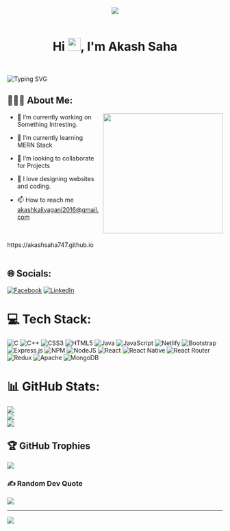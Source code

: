 <div align="center">
<img src="https://www.wingstechsolutions.com/wp-content/uploads/2022/03/full-stack-development.gif" >
</div>
<br>

<!-- <img width="1100px" src="https://raw.githubusercontent.com/andreasbm/readme/master/assets/lines/colored.png" alt="sdfjaf"> -->

<h1 align="center">Hi <img src="https://raw.githubusercontent.com/MartinHeinz/MartinHeinz/master/wave.gif" width="30px">, I'm Akash Saha</h1>
<br>

 ![Typing SVG](https://readme-typing-svg.herokuapp.com/?font=comfortaa&color=016EEA&size=24&width=500&lines=Currently+Learning+Full-Stack+Web+Development;Open-Source+Developer;Nice+to+meet+you...)
  <br>

 ## 👨🏻‍💻 About Me:

<img  src="https://miro.medium.com/max/828/1*IRGHmiGsa16stedQvIaZfw.gif" height="280px"  align="right" />

<!-- https://miro.medium.com/max/828/1*IRGHmiGsa16stedQvIaZfw.gif -->
- 🔭 I’m currently working on Something Intresting.

- 🌱 I’m currently learning MERN Stack

- 👯 I’m looking to collaborate for Projects

- 💓 I love designing websites and coding.

- 📫 How to reach me akashkaliyaganj2016@gmail.com
   


<br>
<br>
https://akashsaha747.github.io
<br>
<br>

## 🌐 Socials:
[![Facebook](https://img.shields.io/badge/Facebook-%231877F2.svg?logo=Facebook&logoColor=white)](https://facebook.com/https://www.facebook.com/akash.saha.56614) [![LinkedIn](https://img.shields.io/badge/LinkedIn-%230077B5.svg?logo=linkedin&logoColor=white)](https://linkedin.com/in/https://www.linkedin.com/in/akash-saha-669a0a1a2/) 

# 💻 Tech Stack:
![C](https://img.shields.io/badge/c-%2300599C.svg?style=for-the-badge&logo=c&logoColor=white) ![C++](https://img.shields.io/badge/c++-%2300599C.svg?style=for-the-badge&logo=c%2B%2B&logoColor=white) ![CSS3](https://img.shields.io/badge/css3-%231572B6.svg?style=for-the-badge&logo=css3&logoColor=white) ![HTML5](https://img.shields.io/badge/html5-%23E34F26.svg?style=for-the-badge&logo=html5&logoColor=white) ![Java](https://img.shields.io/badge/java-%23ED8B00.svg?style=for-the-badge&logo=java&logoColor=white) ![JavaScript](https://img.shields.io/badge/javascript-%23323330.svg?style=for-the-badge&logo=javascript&logoColor=%23F7DF1E) ![Netlify](https://img.shields.io/badge/netlify-%23000000.svg?style=for-the-badge&logo=netlify&logoColor=#00C7B7) ![Bootstrap](https://img.shields.io/badge/bootstrap-%23563D7C.svg?style=for-the-badge&logo=bootstrap&logoColor=white) ![Express.js](https://img.shields.io/badge/express.js-%23404d59.svg?style=for-the-badge&logo=express&logoColor=%2361DAFB) ![NPM](https://img.shields.io/badge/NPM-%23000000.svg?style=for-the-badge&logo=npm&logoColor=white) ![NodeJS](https://img.shields.io/badge/node.js-6DA55F?style=for-the-badge&logo=node.js&logoColor=white) ![React](https://img.shields.io/badge/react-%2320232a.svg?style=for-the-badge&logo=react&logoColor=%2361DAFB) ![React Native](https://img.shields.io/badge/react_native-%2320232a.svg?style=for-the-badge&logo=react&logoColor=%2361DAFB) ![React Router](https://img.shields.io/badge/React_Router-CA4245?style=for-the-badge&logo=react-router&logoColor=white) ![Redux](https://img.shields.io/badge/redux-%23593d88.svg?style=for-the-badge&logo=redux&logoColor=white) ![Apache](https://img.shields.io/badge/apache-%23D42029.svg?style=for-the-badge&logo=apache&logoColor=white) ![MongoDB](https://img.shields.io/badge/MongoDB-%234ea94b.svg?style=for-the-badge&logo=mongodb&logoColor=white)
# 📊 GitHub Stats:
![](https://github-readme-stats.vercel.app/api?username=AkashSaha747&theme=dark&hide_border=false&include_all_commits=true&count_private=true)<br/>
![](https://github-readme-streak-stats.herokuapp.com/?user=AkashSaha747&theme=dark&hide_border=false)<br/>
![](https://github-readme-stats.vercel.app/api/top-langs/?username=AkashSaha747&theme=dark&hide_border=false&include_all_commits=true&count_private=true&layout=compact)

## 🏆 GitHub Trophies
![](https://github-profile-trophy.vercel.app/?username=AkashSaha747&theme=nord&no-frame=false&no-bg=false&margin-w=4)

### ✍️ Random Dev Quote
![](https://quotes-github-readme.vercel.app/api?type=horizontal&theme=gruvbox)

---
[![](https://visitcount.itsvg.in/api?id=AkashSaha747&icon=6&color=9)](https://visitcount.itsvg.in)



<!-- Proudly created with GPRM ( https://gprm.itsvg.in ) -->
